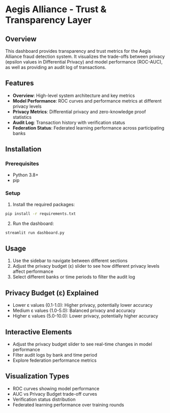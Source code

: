 # Aegis Alliance - Trust & Transparency Layer

## Overview
This dashboard provides transparency and trust metrics for the Aegis Alliance fraud detection system. It visualizes the trade-offs between privacy (epsilon values in Differential Privacy) and model performance (ROC-AUC), as well as providing an audit log of transactions.

## Features
- **Overview**: High-level system architecture and key metrics
- **Model Performance**: ROC curves and performance metrics at different privacy levels
- **Privacy Metrics**: Differential privacy and zero-knowledge proof statistics
- **Audit Log**: Transaction history with verification status
- **Federation Status**: Federated learning performance across participating banks

## Installation

### Prerequisites
- Python 3.8+
- pip

### Setup
1. Install the required packages:
```bash
pip install -r requirements.txt
```

2. Run the dashboard:
```bash
streamlit run dashboard.py
```

## Usage
1. Use the sidebar to navigate between different sections
2. Adjust the privacy budget (ε) slider to see how different privacy levels affect performance
3. Select different banks or time periods to filter the audit log

## Privacy Budget (ε) Explained
- Lower ε values (0.1-1.0): Higher privacy, potentially lower accuracy
- Medium ε values (1.0-5.0): Balanced privacy and accuracy
- Higher ε values (5.0-10.0): Lower privacy, potentially higher accuracy

## Interactive Elements
- Adjust the privacy budget slider to see real-time changes in model performance
- Filter audit logs by bank and time period
- Explore federation performance metrics

## Visualization Types
- ROC curves showing model performance
- AUC vs Privacy Budget trade-off curves
- Verification status distribution
- Federated learning performance over training rounds
